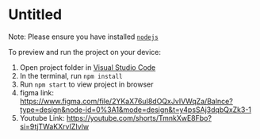 
  # Untitled

  Note: Please ensure you have installed <code><a href="https://nodejs.org/en/download/">nodejs</a></code>

  To preview and run the project on your device:
  1) Open project folder in <a href="https://code.visualstudio.com/download">Visual Studio Code</a>
  2) In the terminal, run `npm install`
  3) Run `npm start` to view project in browser
  4) figma link: https://www.figma.com/file/2YKaX76uI8dOQxJvIVWqZa/Balnce?type=design&node-id=0%3A1&mode=design&t=y4psSAj3dqbQxZk3-1
  5) Youtube Link: https://youtube.com/shorts/TmnkXwE8Fbo?si=9tjTWaKXrvIZIvlw
  
